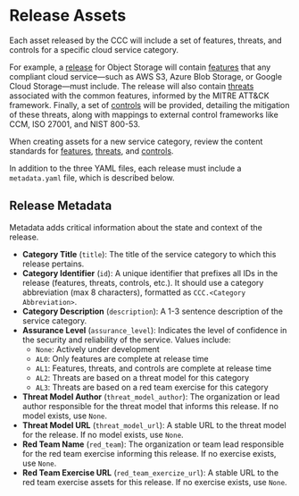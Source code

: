 # Release Assets

Each asset released by the CCC will include a set of features, threats, and controls for a specific cloud service category.

For example, a [release] for Object Storage will contain [features] that any compliant cloud service—such as AWS S3, Azure Blob Storage, or Google Cloud Storage—must include. The release will also contain [threats] associated with the common features, informed by the MITRE ATT&CK framework. Finally, a set of [controls] will be provided, detailing the mitigation of these threats, along with mappings to external control frameworks like CCM, ISO 27001, and NIST 800-53.

When creating assets for a new service category, review the content standards for [features], [threats], and [controls].

In addition to the three YAML files, each release must include a `metadata.yaml` file, which is described below.

## Release Metadata

Metadata adds critical information about the state and context of the release.

- **Category Title** (`title`): The title of the service category to which this release pertains.
- **Category Identifier** (`id`): A unique identifier that prefixes all IDs in the release (features, threats, controls, etc.). It should use a category abbreviation (max 8 characters), formatted as `CCC.<Category Abbreviation>`.
- **Category Description** (`description`): A 1-3 sentence description of the service category.
- **Assurance Level** (`assurance_level`): Indicates the level of confidence in the security and reliability of the service. Values include:
    - `None`: Actively under development
    - `AL0`: Only features are complete at release time
    - `AL1`: Features, threats, and controls are complete at release time
    - `AL2`: Threats are based on a threat model for this category
    - `AL3`: Threats are based on a red team exercise for this category
- **Threat Model Author** (`threat_model_author`): The organization or lead author responsible for the threat model that informs this release. If no model exists, use `None`.
- **Threat Model URL** (`threat_model_url`): A stable URL to the threat model for the release. If no model exists, use `None`.
- **Red Team Name** (`red_team`): The organization or team lead responsible for the red team exercise informing this release. If no exercise exists, use `None`.
- **Red Team Exercise URL** (`red_team_exercize_url`): A stable URL to the red team exercise assets for this release. If no exercise exists, use `None`.

[release]: ../releases.md
[features]: ./feature-definitions.md
[threats]: ./threat-definitions.md
[controls]: ./control-definitions.md
[Assurance Level]: ./assurance-level-definitions.md

